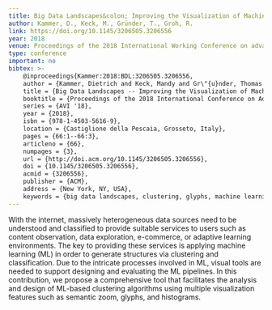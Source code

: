 ```yaml
---
title: Big Data Landscapes&colon; Improving the Visualization of Machine Learning-based Clustering Algorithms
author: Kammer, D., Keck, M., Gründer, T., Groh, R.
link: https://doi.org/10.1145/3206505.3206556
year: 2018
venue: Proceedings of the 2018 International Working Conference on advanced Visual Interfaces
type: conference
important: no
bibtex: >-
    @inproceedings{Kammer:2018:BDL:3206505.3206556,
    author = {Kammer, Dietrich and Keck, Mandy and Gr\"{u}nder, Thomas and Groh, Rainer},
    title = {Big Data Landscapes -- Improving the Visualization of Machine Learning-based Clustering Algorithms},
    booktitle = {Proceedings of the 2018 International Conference on Advanced Visual Interfaces},
    series = {AVI '18},
    year = {2018},
    isbn = {978-1-4503-5616-9},
    location = {Castiglione della Pescaia, Grosseto, Italy},
    pages = {66:1--66:3},
    articleno = {66},
    numpages = {3},
    url = {http://doi.acm.org/10.1145/3206505.3206556},
    doi = {10.1145/3206505.3206556},
    acmid = {3206556},
    publisher = {ACM},
    address = {New York, NY, USA},
    keywords = {big data landscapes, clustering, glyphs, machine learning, visualization}} 
---
```

With the internet, massively heterogeneous data sources need to be understood and classified to provide suitable services to users such as content observation, data exploration, e-commerce, or adaptive learning environments. The key to providing these services is applying machine learning (ML) in order to generate structures via clustering and classification. Due to the intricate processes involved in ML, visual tools are needed to support designing and evaluating the ML pipelines. In this contribution, we propose a comprehensive tool that facilitates the analysis and design of ML-based clustering algorithms using multiple visualization features such as semantic zoom, glyphs, and histograms.